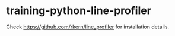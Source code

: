 # training-python-line-profiler

Check https://github.com/rkern/line_profiler for installation details.
